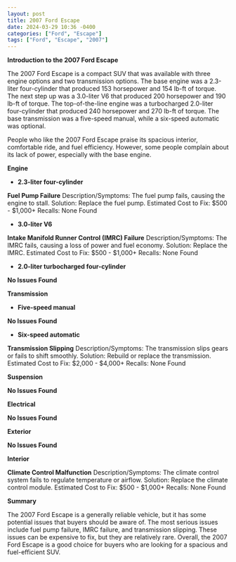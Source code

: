 ```yaml
---
layout: post
title: 2007 Ford Escape
date: 2024-03-29 10:36 -0400
categories: ["Ford", "Escape"]
tags: ["Ford", "Escape", "2007"]
---
```

**Introduction to the 2007 Ford Escape**

The 2007 Ford Escape is a compact SUV that was available with three engine options and two transmission options. The base engine was a 2.3-liter four-cylinder that produced 153 horsepower and 154 lb-ft of torque. The next step up was a 3.0-liter V6 that produced 200 horsepower and 190 lb-ft of torque. The top-of-the-line engine was a turbocharged 2.0-liter four-cylinder that produced 240 horsepower and 270 lb-ft of torque. The base transmission was a five-speed manual, while a six-speed automatic was optional.

People who like the 2007 Ford Escape praise its spacious interior, comfortable ride, and fuel efficiency. However, some people complain about its lack of power, especially with the base engine.

**Engine**

* **2.3-liter four-cylinder**

**Fuel Pump Failure**
Description/Symptoms: The fuel pump fails, causing the engine to stall.
Solution: Replace the fuel pump.
Estimated Cost to Fix: $500 - $1,000+
Recalls: None Found

* **3.0-liter V6**

**Intake Manifold Runner Control (IMRC) Failure**
Description/Symptoms: The IMRC fails, causing a loss of power and fuel economy.
Solution: Replace the IMRC.
Estimated Cost to Fix: $500 - $1,000+
Recalls: None Found

* **2.0-liter turbocharged four-cylinder**

**No Issues Found**

**Transmission**

* **Five-speed manual**

**No Issues Found**

* **Six-speed automatic**

**Transmission Slipping**
Description/Symptoms: The transmission slips gears or fails to shift smoothly.
Solution: Rebuild or replace the transmission.
Estimated Cost to Fix: $2,000 - $4,000+
Recalls: None Found

**Suspension**

**No Issues Found**

**Electrical**

**No Issues Found**

**Exterior**

**No Issues Found**

**Interior**

**Climate Control Malfunction**
Description/Symptoms: The climate control system fails to regulate temperature or airflow.
Solution: Replace the climate control module.
Estimated Cost to Fix: $500 - $1,000+
Recalls: None Found

**Summary**

The 2007 Ford Escape is a generally reliable vehicle, but it has some potential issues that buyers should be aware of. The most serious issues include fuel pump failure, IMRC failure, and transmission slipping. These issues can be expensive to fix, but they are relatively rare. Overall, the 2007 Ford Escape is a good choice for buyers who are looking for a spacious and fuel-efficient SUV.
